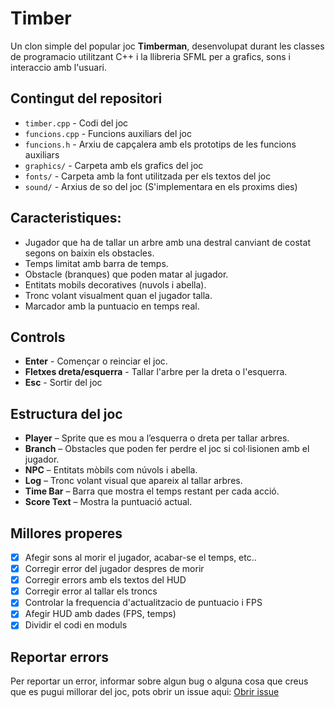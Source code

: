 # Timber

Un clon simple del popular joc **Timberman**, desenvolupat durant les classes de programacio utilitzant C++ i la llibreria SFML per a grafics, sons i interaccio amb l'usuari. 

## Contingut del repositori
- ``timber.cpp`` - Codi del joc
- ``funcions.cpp`` - Funcions auxiliars del joc
- ``funcions.h`` - Arxiu de capçalera amb els prototips de les funcions auxiliars
- ``graphics/`` - Carpeta amb els grafics del joc
- ``fonts/`` - Carpeta amb la font utilitzada per els textos del joc
- ``sound/`` - Arxius de so del joc (S'implementara en els proxims dies)

## Caracteristiques:
- Jugador que ha de tallar un arbre amb una destral canviant de costat segons on baixin els obstacles.
- Temps limitat amb barra de temps.
- Obstacle (branques) que poden matar al jugador.
- Entitats mobils decoratives (nuvols i abella).
- Tronc volant visualment quan el jugador talla.
- Marcador amb la puntuacio en temps real.

## Controls
- **Enter** - Començar o reinciar el joc.
- **Fletxes dreta/esquerra** - Tallar l'arbre per la dreta o l'esquerra.
- **Esc** - Sortir del joc

## Estructura del joc
- **Player** – Sprite que es mou a l’esquerra o dreta per tallar arbres.
- **Branch** – Obstacles que poden fer perdre el joc si col·lisionen amb el jugador.
- **NPC** – Entitats mòbils com núvols i abella.
- **Log** – Tronc volant visual que apareix al tallar arbres.
- **Time Bar** – Barra que mostra el temps restant per cada acció.
- **Score Text** – Mostra la puntuació actual.

## Millores properes
- [x] Afegir sons al morir el jugador, acabar-se el temps, etc..
- [x] Corregir error del jugador despres de morir
- [x] Corregir errors amb els textos del HUD
- [x] Corregir error al tallar els troncs
- [x] Controlar la frequencia d'actualitzacio de puntuacio i FPS
- [X] Afegir HUD amb dades (FPS, temps)
- [x] Dividir el codi en moduls

## Reportar errors
Per reportar un error, informar sobre algun bug o alguna cosa que creus que es pugui millorar del joc, pots obrir un issue aqui: [Obrir issue](https://github.com/borreeell/timber/issues)



